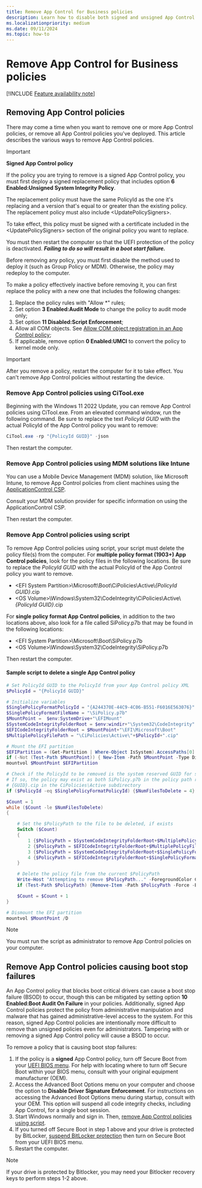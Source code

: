 ```yaml
---
title: Remove App Control for Business policies
description: Learn how to disable both signed and unsigned App Control for Business policies, within Windows and within the BIOS.
ms.localizationpriority: medium
ms.date: 09/11/2024
ms.topic: how-to
---
```


# Remove App Control for Business policies

[!INCLUDE [Feature availability note](../includes/feature-availability-note.md)]

## Removing App Control policies

There may come a time when you want to remove one or more App Control policies, or remove all App Control policies you've deployed. This article describes the various ways to remove App Control policies.

> [!IMPORTANT]
> **Signed App Control policy**
>
> If the policy you are trying to remove is a signed App Control policy, you must first deploy a signed replacement policy that includes option **6 Enabled:Unsigned System Integrity Policy**.
>
> The replacement policy must have the same PolicyId as the one it's replacing and a version that's equal to or greater than the existing policy. The replacement policy must also include \<UpdatePolicySigners\>.
>
> To take effect, this policy must be signed with a certificate included in the \<UpdatePolicySigners\> section of the original policy you want to replace.
>
> You must then restart the computer so that the UEFI protection of the policy is deactivated. ***Failing to do so will result in a boot start failure.***

Before removing any policy, you must first disable the method used to deploy it (such as Group Policy or MDM). Otherwise, the policy may redeploy to the computer.

To make a policy effectively inactive before removing it, you can first replace the policy with a new one that includes the following changes:

1. Replace the policy rules with "Allow *" rules;
2. Set option **3 Enabled:Audit Mode** to change the policy to audit mode only;
3. Set option **11 Disabled:Script Enforcement**;
4. Allow all COM objects. See [Allow COM object registration in an App Control policy](../design/allow-com-object-registration-in-appcontrol-policy.md#examples);
5. If applicable, remove option **0 Enabled:UMCI** to convert the policy to kernel mode only.

> [!IMPORTANT]
> After you remove a policy, restart the computer for it to take effect. You can't remove App Control policies without restarting the device.

### Remove App Control policies using CiTool.exe

Beginning with the Windows 11 2022 Update, you can remove App Control policies using CiTool.exe. From an elevated command window, run the following command. Be sure to replace the text *PolicyId GUID* with the actual PolicyId of the App Control policy you want to remove:

```powershell
CiTool.exe -rp "{PolicyId GUID}" -json
```

Then restart the computer.

### Remove App Control policies using MDM solutions like Intune

You can use a Mobile Device Management (MDM) solution, like Microsoft Intune, to remove App Control policies from client machines using the [ApplicationControl CSP](/windows/client-management/mdm/applicationcontrol-csp).

Consult your MDM solution provider for specific information on using the ApplicationControl CSP.

Then restart the computer.

### Remove App Control policies using script

To remove App Control policies using script, your script must delete the policy file(s) from the computer. For **multiple policy format (1903+) App Control policies**, look for the policy files in the following locations. Be sure to replace the *PolicyId GUID* with the actual PolicyId of the App Control policy you want to remove.

- &lt;EFI System Partition&gt;\\Microsoft\\Boot\\CiPolicies\Active\\*\{PolicyId GUID\}*.cip
- &lt;OS Volume&gt;\\Windows\\System32\\CodeIntegrity\\CiPolicies\Active\\*\{PolicyId GUID\}*.cip

For **single policy format App Control policies**, in addition to the two locations above, also look for a file called SiPolicy.p7b that may be found in the following locations:

- &lt;EFI System Partition&gt;\\Microsoft\\Boot\\SiPolicy.p7b
- &lt;OS Volume&gt;\\Windows\\System32\\CodeIntegrity\\SiPolicy.p7b

Then restart the computer.

#### Sample script to delete a single App Control policy

```powershell
# Set PolicyId GUID to the PolicyId from your App Control policy XML
$PolicyId = "{PolicyId GUID}"

# Initialize variables
$SinglePolicyFormatPolicyId = "{A244370E-44C9-4C06-B551-F6016E563076}"
$SinglePolicyFormatFileName = "\SiPolicy.p7b"
$MountPoint =  $env:SystemDrive+"\EFIMount"
$SystemCodeIntegrityFolderRoot = $env:windir+"\System32\CodeIntegrity"
$EFICodeIntegrityFolderRoot = $MountPoint+"\EFI\Microsoft\Boot"
$MultiplePolicyFilePath = "\CiPolicies\Active\"+$PolicyId+".cip"

# Mount the EFI partition
$EFIPartition = (Get-Partition | Where-Object IsSystem).AccessPaths[0]
if (-Not (Test-Path $MountPoint)) { New-Item -Path $MountPoint -Type Directory -Force }
mountvol $MountPoint $EFIPartition

# Check if the PolicyId to be removed is the system reserved GUID for single policy format.
# If so, the policy may exist as both SiPolicy.p7b in the policy path root as well as
# {GUID}.cip in the CiPolicies\Active subdirectory
if ($PolicyId -eq $SinglePolicyFormatPolicyId) {$NumFilesToDelete = 4} else {$NumFilesToDelete = 2}

$Count = 1
while ($Count -le $NumFilesToDelete)
{

    # Set the $PolicyPath to the file to be deleted, if exists
    Switch ($Count)
    {
        1 {$PolicyPath = $SystemCodeIntegrityFolderRoot+$MultiplePolicyFilePath}
        2 {$PolicyPath = $EFICodeIntegrityFolderRoot+$MultiplePolicyFilePath}
        3 {$PolicyPath = $SystemCodeIntegrityFolderRoot+$SinglePolicyFormatFileName}
        4 {$PolicyPath = $EFICodeIntegrityFolderRoot+$SinglePolicyFormatFileName}
    }

    # Delete the policy file from the current $PolicyPath
    Write-Host "Attempting to remove $PolicyPath..." -ForegroundColor Cyan
    if (Test-Path $PolicyPath) {Remove-Item -Path $PolicyPath -Force -ErrorAction Continue}

    $Count = $Count + 1
}

# Dismount the EFI partition
mountvol $MountPoint /D
```

> [!NOTE]
> You must run the script as administrator to remove App Control policies on your computer.

## Remove App Control policies causing boot stop failures

An App Control policy that blocks boot critical drivers can cause a boot stop failure (BSOD) to occur, though this can be mitigated by setting option **10 Enabled:Boot Audit On Failure** in your policies. Additionally, signed App Control policies protect the policy from administrative manipulation and malware that has gained administrative-level access to the system. For this reason, signed App Control policies are intentionally more difficult to remove than unsigned policies even for administrators. Tampering with or removing a signed App Control policy will cause a BSOD to occur.

To remove a policy that is causing boot stop failures:

1. If the policy is a **signed** App Control policy, turn off Secure Boot from your [UEFI BIOS menu](/windows-hardware/manufacture/desktop/boot-to-uefi-mode-or-legacy-bios-mode). For help with locating where to turn off Secure Boot within your BIOS menu, consult with your original equipment manufacturer (OEM).
2. Access the Advanced Boot Options menu on your computer and choose the option to **Disable Driver Signature Enforcement**. For instructions on accessing the Advanced Boot Options menu during startup, consult with your OEM. This option will suspend all code integrity checks, including App Control, for a single boot session.
3. Start Windows normally and sign in. Then, [remove App Control policies using script](#remove-app-control-policies-using-script).
4. If you turned off Secure Boot in step 1 above and your drive is protected by BitLocker, [suspend BitLocker protection](/troubleshoot/windows-client/windows-security/suspend-bitlocker-protection-non-microsoft-updates) then turn on Secure Boot from your UEFI BIOS menu.
5. Restart the computer.

> [!NOTE]
> If your drive is protected by Bitlocker, you may need your Bitlocker recovery keys to perform steps 1-2 above.
